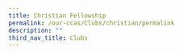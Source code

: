 ```yaml
---
title: Christian Fellowship
permalink: /our-ccas/Clubs/christian/permalink
description: ""
third_nav_title: Clubs
---
```

